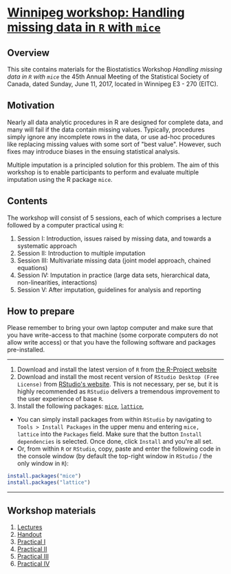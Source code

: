 <!-- README.md is generated from README.Rmd. Please edit that file -->
[Winnipeg workshop: Handling missing data in `R` with `mice`](https://stefvanbuuren.github.io/Winnipeg/)
========================================================================================================

Overview
--------

This site contains materials for the Biostatistics Workshop *Handling missing data in `R` with `mice`* the 45th Annual Meeting of the Statistical Society of Canada, dated Sunday, June 11, 2017, located in Winnipeg E3 - 270 (EITC).

Motivation
----------

Nearly all data analytic procedures in R are designed for complete data, and many will fail if the data contain missing values. Typically, procedures simply ignore any incomplete rows in the data, or use ad-hoc procedures like replacing missing values with some sort of "best value". However, such fixes may introduce biases in the ensuing statistical analysis.

Multiple imputation is a principled solution for this problem. The aim of this workshop is to enable participants to perform and evaluate multiple imputation using the R package `mice`.

Contents
--------

The workshop will consist of 5 sessions, each of which comprises a lecture followed by a computer practical using `R`:

1.  Session I: Introduction, issues raised by missing data, and towards a systematic approach
2.  Session II: Introduction to multiple imputation
3.  Session III: Multivariate missing data (joint model approach, chained equations)
4.  Session IV: Imputation in practice (large data sets, hierarchical data, non-linearities, interactions)
5.  Session V: After imputation, guidelines for analysis and reporting

How to prepare
--------------

Please remember to bring your own laptop computer and make sure that you have write-access to that machine (some corporate computers do not allow write access) or that you have the following software and packages pre-installed.

------------------------------------------------------------------------

1.  Download and install the latest version of `R` from [the R-Project website](https://cloud.r-project.org)
2.  Download and install the most recent version of `RStudio Desktop (Free License)` from [RStudio's website](https://www.rstudio.com/products/rstudio/download3/). This is not necessary, per se, but it is highly recommended as `RStudio` delivers a tremendous improvement to the user experience of base `R`.
3.  Install the following packages: [`mice`](https://cran.r-project.org/web/packages/mice/index.html), [`lattice`](https://cran.r-project.org/web/packages/lattice/index.html),

-   You can simply install packages from within `RStudio` by navigating to `Tools > Install Packages` in the upper menu and entering `mice, lattice` into the `Packages` field. Make sure that the button `Install dependencies` is selected. Once done, click `Install` and you're all set.
-   Or, from within `R` or `RStudio`, copy, paste and enter the following code in the console window (by default the top-right window in `RStudio` / the only window in `R`):

``` r
install.packages("mice")
install.packages("lattice")
```

------------------------------------------------------------------------

Workshop materials
------------------

1.  [Lectures](Lectures/Winnipeg.pdf)
2.  [Handout](Lectures/WinnipegHandout.pdf)
3.  [Practical I](Practicals/Practical_I.html)
4.  [Practical II](Practicals/Practical_II.html)
5.  [Practical III](Practicals/Practical_III.html)
6.  [Practical IV](Practicals/Practical_IV.html)
